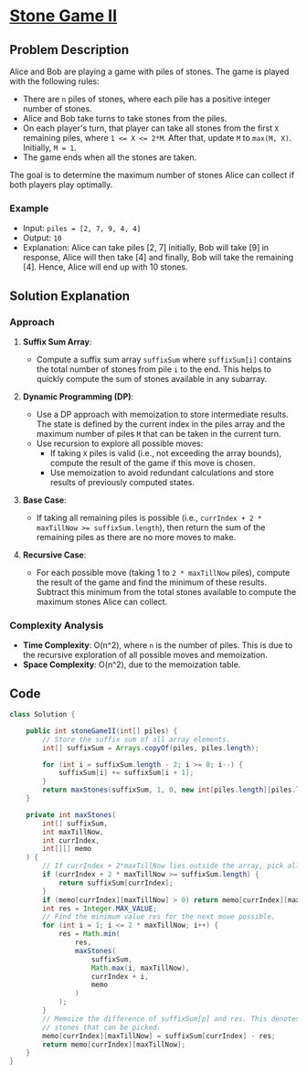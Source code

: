 # [Stone Game II](https://leetcode.com/problems/stone-game-ii/description/?envType=daily-question&envId=2024-08-201140)

## Problem Description
Alice and Bob are playing a game with piles of stones. The game is played with the following rules:
- There are `n` piles of stones, where each pile has a positive integer number of stones.
- Alice and Bob take turns to take stones from the piles.
- On each player's turn, that player can take all stones from the first `X` remaining piles, where `1 <= X <= 2*M`. After that, update `M` to `max(M, X)`. Initially, `M = 1`.
- The game ends when all the stones are taken.

The goal is to determine the maximum number of stones Alice can collect if both players play optimally.

### Example
- Input: `piles = [2, 7, 9, 4, 4]`
- Output: `10`
- Explanation: Alice can take piles [2, 7] initially, Bob will take [9] in response, Alice will then take [4] and finally, Bob will take the remaining [4]. Hence, Alice will end up with 10 stones.

## Solution Explanation

### Approach
1. **Suffix Sum Array**:
   - Compute a suffix sum array `suffixSum` where `suffixSum[i]` contains the total number of stones from pile `i` to the end. This helps to quickly compute the sum of stones available in any subarray.

2. **Dynamic Programming (DP)**:
   - Use a DP approach with memoization to store intermediate results. The state is defined by the current index in the piles array and the maximum number of piles `M` that can be taken in the current turn.
   - Use recursion to explore all possible moves:
     - If taking `X` piles is valid (i.e., not exceeding the array bounds), compute the result of the game if this move is chosen.
     - Use memoization to avoid redundant calculations and store results of previously computed states.

3. **Base Case**:
   - If taking all remaining piles is possible (i.e., `currIndex + 2 * maxTillNow >= suffixSum.length`), then return the sum of the remaining piles as there are no more moves to make.

4. **Recursive Case**:
   - For each possible move (taking 1 to `2 * maxTillNow` piles), compute the result of the game and find the minimum of these results. Subtract this minimum from the total stones available to compute the maximum stones Alice can collect.

### Complexity Analysis
- **Time Complexity**: O(n^2), where `n` is the number of piles. This is due to the recursive exploration of all possible moves and memoization.
- **Space Complexity**: O(n^2), due to the memoization table.

## Code
```java
class Solution {

    public int stoneGameII(int[] piles) {
        // Store the suffix sum of all array elements.
        int[] suffixSum = Arrays.copyOf(piles, piles.length);

        for (int i = suffixSum.length - 2; i >= 0; i--) {
            suffixSum[i] += suffixSum[i + 1];
        }
        return maxStones(suffixSum, 1, 0, new int[piles.length][piles.length]);
    }

    private int maxStones(
        int[] suffixSum,
        int maxTillNow,
        int currIndex,
        int[][] memo
    ) {
        // If currIndex + 2*maxTillNow lies outside the array, pick all remaining stones.
        if (currIndex + 2 * maxTillNow >= suffixSum.length) {
            return suffixSum[currIndex];
        }
        if (memo[currIndex][maxTillNow] > 0) return memo[currIndex][maxTillNow];
        int res = Integer.MAX_VALUE;
        // Find the minimum value res for the next move possible.
        for (int i = 1; i <= 2 * maxTillNow; i++) {
            res = Math.min(
                res,
                maxStones(
                    suffixSum,
                    Math.max(i, maxTillNow),
                    currIndex + i,
                    memo
                )
            );
        }
        // Memoize the difference of suffixSum[p] and res. This denotes the maximum
        // stones that can be picked.
        memo[currIndex][maxTillNow] = suffixSum[currIndex] - res;
        return memo[currIndex][maxTillNow];
    }
}
